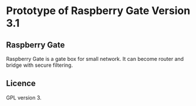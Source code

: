 # Prototype of Raspberry Gate Version 3.1

## Raspberry Gate

Raspberry Gate is a gate box for small network. It can become router and bridge with secure filtering.

## Licence

GPL version 3.

